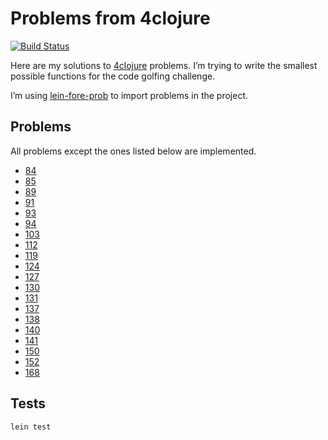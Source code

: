 # Problems from 4clojure

[![Build Status](https://travis-ci.org/bfontaine/probs-from-4clj.png)](https://travis-ci.org/bfontaine/probs-from-4clj)
<!--
[![Coverage Status](https://coveralls.io/repos/bfontaine/probs-from-4clj/badge.png)](https://coveralls.io/r/bfontaine/probs-from-4clj)
-->

Here are my solutions to [4clojure][] problems. I’m trying to write the
smallest possible functions for the code golfing challenge.

I’m using [lein-fore-prob][] to import problems in the project.

[4clojure]: http://www.4clojure.com/
[lein-fore-prob]: https://github.com/bfontaine/lein-fore-prob

## Problems

All problems except the ones listed below are implemented.

* [84](http://www.4clojure.com/problem/84)
* [85](http://www.4clojure.com/problem/85)
* [89](http://www.4clojure.com/problem/89)
* [91](http://www.4clojure.com/problem/91)
* [93](http://www.4clojure.com/problem/93)
* [94](http://www.4clojure.com/problem/94)
* [103](http://www.4clojure.com/problem/103)
* [112](http://www.4clojure.com/problem/112)
* [119](http://www.4clojure.com/problem/119)
* [124](http://www.4clojure.com/problem/124)
* [127](http://www.4clojure.com/problem/127)
* [130](http://www.4clojure.com/problem/130)
* [131](http://www.4clojure.com/problem/131)
* [137](http://www.4clojure.com/problem/137)
* [138](http://www.4clojure.com/problem/138)
* [140](http://www.4clojure.com/problem/140)
* [141](http://www.4clojure.com/problem/141)
* [150](http://www.4clojure.com/problem/150)
* [152](http://www.4clojure.com/problem/152)
* [168](http://www.4clojure.com/problem/168)

## Tests

```
lein test
```
